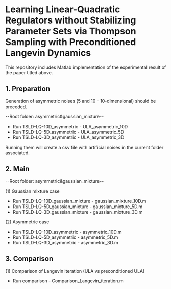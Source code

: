 # Learning Linear-Quadratic Regulators without Stabilizing Parameter Sets via Thompson Sampling with Preconditioned Langevin Dynamics

This repository includes Matlab implementation of the experimental result of the paper titled above. 

## 1. Preparation

Generation of asymmetric noises (5 and 10 - 10-dimensional) should be preceded.

--Root folder: asymmetric&gaussian_mixture--

   * Run TSLD-LQ-10D_asymmetric - ULA_asymmetric_10D
   * Run TSLD-LQ-5D_asymmetric - ULA_asymmetric_5D
   * Run TSLD-LQ-3D_asymmetric - ULA_asymmetric_3D

Running them will create a csv file with artificial noises in the current folder associated.

## 2. Main

--Root folder: asymmetric&gaussian_mixture--

(1) Gaussian mixture case
  * Run TSLD-LQ-10D_gaussian_mixture - gaussian_mixture_10D.m
  * Run TSLD-LQ-5D_gaussian_mixture - gaussian_mixture_5D.m
  * Run TSLD-LQ-3D_gaussian_mixture - gaussian_mixture_3D.m

(2) Asymmetric case
  * Run TSLD-LQ-10D_asymmetric - asymmetric_10D.m
  * Run TSLD-LQ-5D_asymmetric - asymmetric_5D.m
  * Run TSLD-LQ-3D_asymmetric - asymmetric_3D.m

## 3. Comparison

(1) Comparison of Langevin iteration (ULA vs preconditioned ULA)
  * Run comparison - Comparison_Langevin_iteration.m
  <!--* The result is
 <!--![iteration](https://github.com/yeoneung/tsld/assets/102267531/77255a86-0117-4ee8-90aa-7c39c0c7e644)


(2) Comparison between our method and PSRL-LQ (https://ieeexplore.ieee.org/document/8884712)
  * Run comparison - Comparison_regret.m
  * The result is
'''![regret](https://github.com/yeoneung/tsld/assets/102267531/f40bc00c-14e4-4b39-af08-ab9c0247c132)

